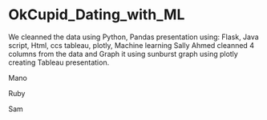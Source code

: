 # OkCupid_Dating_with_ML
We cleanned the data using Python, Pandas
presentation using:
Flask, Java script, Html, ccs
tableau, plotly, Machine learning
Sally Ahmed
cleanned 4 columns from the data and Graph it
using sunburst graph using plotly 
creating Tableau presentation.

Mano



Ruby



Sam
